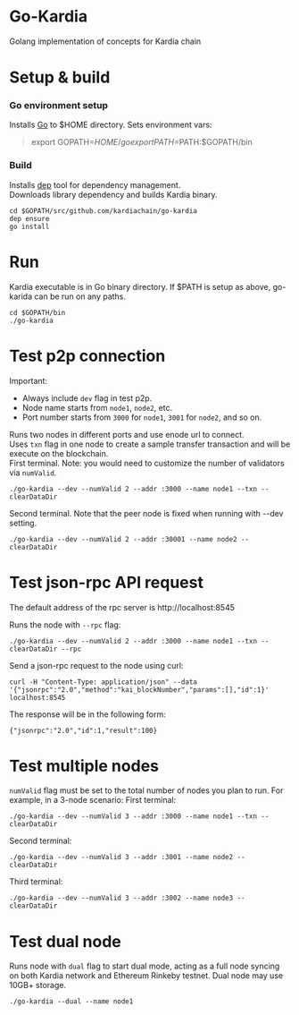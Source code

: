 # Go-Kardia

Golang implementation of concepts for Kardia chain

# Setup & build
### Go environment setup
Installs [Go](https://golang.org/doc/install) to $HOME directory. Sets environment vars:  
> export GOPATH=$HOME/go  
> export PATH=$PATH:$GOPATH/bin

### Build
Installs [dep](https://github.com/golang/dep) tool for dependency management.  
Downloads library dependency and builds Kardia binary.
```
cd $GOPATH/src/github.com/kardiachain/go-kardia
dep ensure
go install
```
# Run
Kardia executable is in Go binary directory. If $PATH is setup as above, go-karida can be run on any paths.
```
cd $GOPATH/bin
./go-kardia
```
# Test p2p connection
Important:
  - Always include `dev` flag in test p2p.
  - Node name starts from `node1`, `node2`, etc.
  - Port number starts from `3000` for `node1`, `3001` for `node2`, and so on.

Runs two nodes in different ports and use enode url to connect.  
Uses `txn` flag in one node to create a sample transfer transaction and will be execute on the blockchain.  
First terminal. Note: you would need to customize the number of validators via `numValid`.
```
./go-kardia --dev --numValid 2 --addr :3000 --name node1 --txn --clearDataDir
```
Second terminal. Note that the peer node is fixed when running with --dev setting.
```
./go-kardia --dev --numValid 2 --addr :30001 --name node2 --clearDataDir
```

# Test json-rpc API request
The default address of the rpc server is http://localhost:8545

Runs the node with `--rpc` flag:
```
./go-kardia --dev --numValid 2 --addr :3000 --name node1 --txn --clearDataDir --rpc
```

Send a json-rpc request to the node using curl:
```
curl -H "Content-Type: application/json" --data '{"jsonrpc":"2.0","method":"kai_blockNumber","params":[],"id":1}' localhost:8545
```
The response will be in the following form:
```
{"jsonrpc":"2.0","id":1,"result":100}
```


# Test multiple nodes
`numValid` flag must be set to the total number of nodes you plan to run. For example, in a 3-node scenario:
First terminal:
```
./go-kardia --dev --numValid 3 --addr :3000 --name node1 --txn --clearDataDir
```
Second terminal:
```
./go-kardia --dev --numValid 3 --addr :3001 --name node2 --clearDataDir
```
Third terminal:
```
./go-kardia --dev --numValid 3 --addr :3002 --name node3 --clearDataDir
```

# Test dual node
Runs node with `dual` flag to start dual mode, acting as a full node syncing on both Kardia network and Ethereum Rinkeby testnet.
Dual node may use 10GB+ storage.
```
./go-kardia --dual --name node1
```

